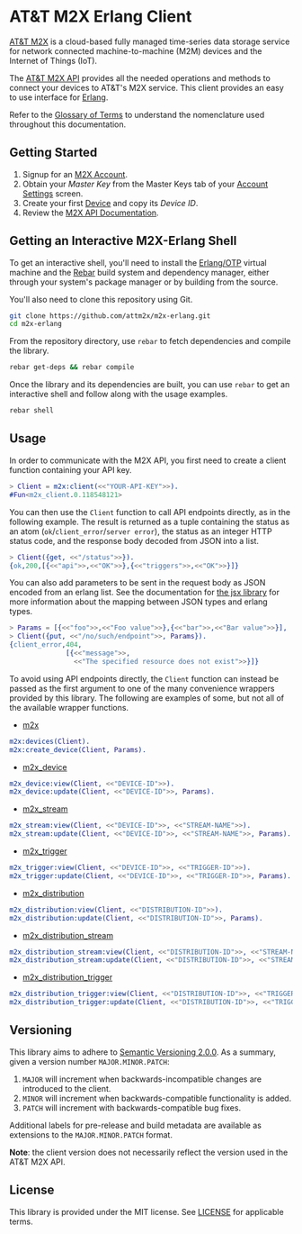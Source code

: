 # AT&T M2X Erlang Client

[AT&T M2X](http://m2x.att.com) is a cloud-based fully managed time-series data storage service for network connected machine-to-machine (M2M) devices and the Internet of Things (IoT).

The [AT&T M2X API](https://m2x.att.com/developer/documentation/overview) provides all the needed operations and methods to connect your devices to AT&T's M2X service. This client provides an easy to use interface for [Erlang](http://www.erlang.org).

Refer to the [Glossary of Terms](https://m2x.att.com/developer/documentation/glossary) to understand the nomenclature used throughout this documentation.

## Getting Started
1. Signup for an [M2X Account](https://m2x.att.com/signup).
2. Obtain your _Master Key_ from the Master Keys tab of your [Account Settings](https://m2x.att.com/account) screen.
2. Create your first [Device](https://m2x.att.com/devices) and copy its _Device ID_.
3. Review the [M2X API Documentation](https://m2x.att.com/developer/documentation/overview).

## Getting an Interactive M2X-Erlang Shell

To get an interactive shell, you'll need to install the [Erlang/OTP](https://github.com/erlang/otp/wiki/Installation) virtual machine and the [Rebar](https://github.com/rebar/rebar) build system and dependency manager, either through your system's package manager or by building from the source.

You'll also need to clone this repository using Git.
```bash
git clone https://github.com/attm2x/m2x-erlang.git
cd m2x-erlang
```

From the repository directory, use `rebar` to fetch dependencies and compile the library.
```bash
rebar get-deps && rebar compile
```

Once the library and its dependencies are built, you can use `rebar` to get an interactive shell and follow along with the usage examples.
```bash
rebar shell
```

## Usage

In order to communicate with the M2X API, you first need to create a client function containing your API key.

```erlang
> Client = m2x:client(<<"YOUR-API-KEY">>).
#Fun<m2x_client.0.118548121>
```

You can then use the `Client` function to call API endpoints directly, as in the following example. The result is returned as a tuple containing the status as an atom (`ok`/`client_error`/`server error`), the status as an integer HTTP status code, and the response body decoded from JSON into a list.

```erlang
> Client({get, <<"/status">>}).
{ok,200,[{<<"api">>,<<"OK">>},{<<"triggers">>,<<"OK">>}]}
```

You can also add parameters to be sent in the request body as JSON encoded from an erlang list. See the documentation for [the jsx library](https://github.com/talentdeficit/jsx) for more information about the mapping between JSON types and erlang types.

```erlang
> Params = [{<<"foo">>,<<"Foo value">>},{<<"bar">>,<<"Bar value">>}],
> Client({put, <<"/no/such/endpoint">>, Params}).
{client_error,404,
              [{<<"message">>,
                <<"The specified resource does not exist">>}]}
```

To avoid using API endpoints directly, the `Client` function can instead be passed as the first argument to one of the many convenience wrappers provided by this library. The following are examples of some, but not all of the available wrapper functions.

- [m2x](src/m2x.erl)
```erlang
m2x:devices(Client).
m2x:create_device(Client, Params).
```

- [m2x_device](src/m2x_device.erl)
```erlang
m2x_device:view(Client, <<"DEVICE-ID">>).
m2x_device:update(Client, <<"DEVICE-ID">>, Params).
```

- [m2x_stream](src/m2x_stream.erl)
```erlang
m2x_stream:view(Client, <<"DEVICE-ID">>, <<"STREAM-NAME">>).
m2x_stream:update(Client, <<"DEVICE-ID">>, <<"STREAM-NAME">>, Params).
```

- [m2x_trigger](src/m2x_trigger.erl)
```erlang
m2x_trigger:view(Client, <<"DEVICE-ID">>, <<"TRIGGER-ID">>).
m2x_trigger:update(Client, <<"DEVICE-ID">>, <<"TRIGGER-ID">>, Params).
```

- [m2x_distribution](src/m2x_distribution.erl)
```erlang
m2x_distribution:view(Client, <<"DISTRIBUTION-ID">>).
m2x_distribution:update(Client, <<"DISTRIBUTION-ID">>, Params).
```

- [m2x_distribution_stream](src/m2x_distribution_stream.erl)
```erlang
m2x_distribution_stream:view(Client, <<"DISTRIBUTION-ID">>, <<"STREAM-NAME">>).
m2x_distribution_stream:update(Client, <<"DISTRIBUTION-ID">>, <<"STREAM-NAME">>, Params).
```

- [m2x_distribution_trigger](src/m2x_distribution_trigger.erl)
```erlang
m2x_distribution_trigger:view(Client, <<"DISTRIBUTION-ID">>, <<"TRIGGER-ID">>).
m2x_distribution_trigger:update(Client, <<"DISTRIBUTION-ID">>, <<"TRIGGER-ID">>, Params).
```

## Versioning

This library aims to adhere to [Semantic Versioning 2.0.0](http://semver.org/). As a summary, given a version number `MAJOR.MINOR.PATCH`:

1. `MAJOR` will increment when backwards-incompatible changes are introduced to the client.
2. `MINOR` will increment when backwards-compatible functionality is added.
3. `PATCH` will increment with backwards-compatible bug fixes.

Additional labels for pre-release and build metadata are available as extensions to the `MAJOR.MINOR.PATCH` format.

**Note**: the client version does not necessarily reflect the version used in the AT&T M2X API.

## License

This library is provided under the MIT license. See [LICENSE](LICENSE) for applicable terms.

